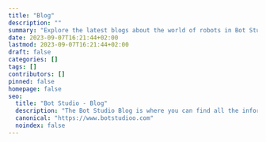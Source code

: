 ```yaml
---
title: "Blog"
description: ""
summary: "Explore the latest blogs about the world of robots in Bot Studio's blogs."
date: 2023-09-07T16:21:44+02:00
lastmod: 2023-09-07T16:21:44+02:00
draft: false
categories: []
tags: []
contributors: []
pinned: false
homepage: false
seo:
  title: "Bot Studio - Blog"
  description: "The Bot Studio Blog is where you can find all the information and tips about the world of robots. Click here now to learn more about robots."
  canonical: "https://www.botstudioo.com"
  noindex: false
---
```

